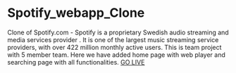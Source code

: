 # Spotify_webapp_Clone
Clone of Spotify.com - Spotify is a proprietary Swedish audio streaming and media services provider . It is one of the largest music streaming service providers, with over 422 million monthly active users. This is team project with 5 member team. Here we have added home page with web player and searching page  with all functionalities.
 [GO LIVE](https://spotify-webapp-clone.netlify.app/)
